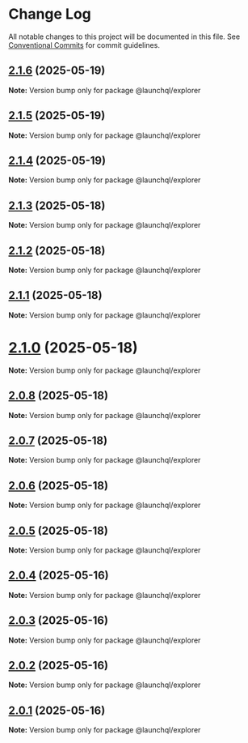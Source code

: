 # Change Log

All notable changes to this project will be documented in this file.
See [Conventional Commits](https://conventionalcommits.org) for commit guidelines.

## [2.1.6](https://github.com/launchql/launchql/compare/@launchql/explorer@2.1.5...@launchql/explorer@2.1.6) (2025-05-19)

**Note:** Version bump only for package @launchql/explorer





## [2.1.5](https://github.com/launchql/launchql/compare/@launchql/explorer@2.1.4...@launchql/explorer@2.1.5) (2025-05-19)

**Note:** Version bump only for package @launchql/explorer





## [2.1.4](https://github.com/launchql/launchql/compare/@launchql/explorer@2.1.3...@launchql/explorer@2.1.4) (2025-05-19)

**Note:** Version bump only for package @launchql/explorer





## [2.1.3](https://github.com/launchql/launchql/compare/@launchql/explorer@2.1.2...@launchql/explorer@2.1.3) (2025-05-18)

**Note:** Version bump only for package @launchql/explorer





## [2.1.2](https://github.com/launchql/launchql/compare/@launchql/explorer@2.1.1...@launchql/explorer@2.1.2) (2025-05-18)

**Note:** Version bump only for package @launchql/explorer





## [2.1.1](https://github.com/launchql/launchql/compare/@launchql/explorer@2.1.0...@launchql/explorer@2.1.1) (2025-05-18)

**Note:** Version bump only for package @launchql/explorer





# [2.1.0](https://github.com/launchql/launchql/compare/@launchql/explorer@2.0.8...@launchql/explorer@2.1.0) (2025-05-18)

**Note:** Version bump only for package @launchql/explorer





## [2.0.8](https://github.com/launchql/launchql/compare/@launchql/explorer@2.0.7...@launchql/explorer@2.0.8) (2025-05-18)

**Note:** Version bump only for package @launchql/explorer





## [2.0.7](https://github.com/launchql/launchql/compare/@launchql/explorer@2.0.6...@launchql/explorer@2.0.7) (2025-05-18)

**Note:** Version bump only for package @launchql/explorer





## [2.0.6](https://github.com/launchql/launchql/compare/@launchql/explorer@2.0.5...@launchql/explorer@2.0.6) (2025-05-18)

**Note:** Version bump only for package @launchql/explorer





## [2.0.5](https://github.com/launchql/launchql/compare/@launchql/explorer@2.0.4...@launchql/explorer@2.0.5) (2025-05-18)

**Note:** Version bump only for package @launchql/explorer





## [2.0.4](https://github.com/launchql/launchql/compare/@launchql/explorer@2.0.3...@launchql/explorer@2.0.4) (2025-05-16)

**Note:** Version bump only for package @launchql/explorer





## [2.0.3](https://github.com/launchql/launchql/compare/@launchql/explorer@2.0.2...@launchql/explorer@2.0.3) (2025-05-16)

**Note:** Version bump only for package @launchql/explorer





## [2.0.2](https://github.com/launchql/launchql/compare/@launchql/explorer@2.0.1...@launchql/explorer@2.0.2) (2025-05-16)

**Note:** Version bump only for package @launchql/explorer





## [2.0.1](https://github.com/launchql/launchql/compare/@launchql/explorer@1.1.3...@launchql/explorer@2.0.1) (2025-05-16)

**Note:** Version bump only for package @launchql/explorer
